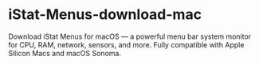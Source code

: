 # iStat-Menus-download-mac
Download iStat Menus for macOS — a powerful menu bar system monitor for CPU, RAM, network, sensors, and more. Fully compatible with Apple Silicon Macs and macOS Sonoma.
